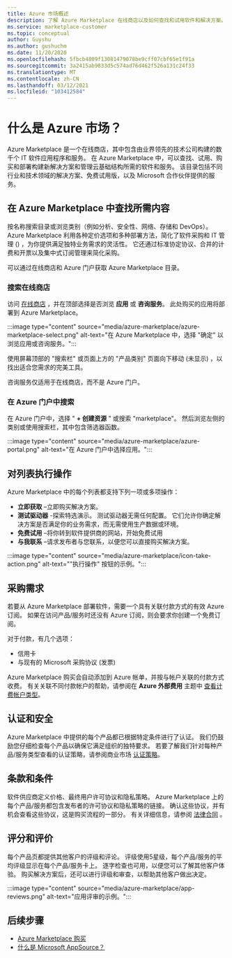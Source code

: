 ```yaml
---
title: Azure 市场概述
description: 了解 Azure Marketplace 在线商店以及如何查找和试用软件和解决方案。
ms.service: marketplace-customer
ms.topic: conceptual
author: Guyshu
ms.author: gushuchm
ms.date: 11/20/2020
ms.openlocfilehash: 5fbcb4809f13081479078be9cff07cbf65e1f91a
ms.sourcegitcommit: 3a2415ab9833d5c574ad76d462f526a131c24f33
ms.translationtype: MT
ms.contentlocale: zh-CN
ms.lasthandoff: 03/12/2021
ms.locfileid: "103412584"
---
```

# <a name="what-is-azure-marketplace"></a>什么是 Azure 市场？

Azure Marketplace 是一个在线商店，其中包含由业界领先的技术公司构建的数千个 IT 软件应用程序和服务。 在 Azure Marketplace 中，可以查找、试用、购买和部署构建新解决方案和管理云基础结构所需的软件和服务。 该目录包括不同行业和技术领域的解决方案、免费试用版，以及 Microsoft 合作伙伴提供的服务。

## <a name="find-what-you-need-in-azure-marketplace"></a>在 Azure Marketplace 中查找所需内容

按名称搜索目录或浏览类别（例如分析、安全性、网络、存储和 DevOps）。 Azure Marketplace 利用各种定价选项和多种部署方法，简化了软件采购和 IT 管理 () ，为你提供满足独特业务需求的灵活性。 它还通过标准协定协议、合并的计费和开票以及集中式订阅管理来简化采购。

可以通过在线商店和 Azure 门户获取 Azure Marketplace 目录。  

### <a name="search-the-online-store"></a>搜索在线商店

访问 [在线商店](https://azuremarketplace.microsoft.com/) ，并在顶部选择是否浏览 **应用** 或 **咨询服务**。 此处购买的应用将部署到 Azure Marketplace。

:::image type="content" source="media/azure-marketplace/azure-marketplace-select.png" alt-text="在 Azure Marketplace 中，选择 &quot;确定&quot; 以浏览应用或咨询服务。":::

使用屏幕顶部的 "搜索栏" 或页面上方的 "产品类别" 页面向下移动 (未显示) ，以找出适合您需求的完美工具。

咨询服务仅适用于在线商店，而不是 Azure 门户。

### <a name="search-in-the-azure-portal"></a>在 Azure 门户中搜索

在 Azure 门户中，选择 " **+ 创建资源** " 或搜索 "marketplace"。 然后浏览左侧的类别或使用搜索栏，其中包含筛选器函数。

:::image type="content" source="media/azure-marketplace/azure-portal.png" alt-text="在 Azure 门户中选择应用。":::

## <a name="take-action-on-a-listing"></a>对列表执行操作

Azure Marketplace 中的每个列表都支持下列一项或多项操作：

- **立即获取** –立即购买解决方案。
- **测试驱动器** -探索特选演示。 测试驱动器无需任何配置。 它们允许你确定解决方案是否满足你的业务需求，而无需使用生产数据或环境。
- **免费试用** –将你转到软件提供商的网站，开始免费试用
- **与我联系** –请求发布者与您联系，以便您可以直接购买解决方案。

:::image type="content" source="media/azure-marketplace/icon-take-action.png" alt-text="&quot;执行操作&quot; 按钮的示例。":::

## <a name="purchasing-requirements"></a>采购需求

若要从 Azure Marketplace 部署软件，需要一个具有关联付款方式的有效 Azure 订阅。 如果在访问产品/服务时还没有 Azure 订阅，则会要求你创建一个免费订阅。

对于付款，有几个选项：  

- 信用卡
- 与现有的 Microsoft 采购协议 (发票) 

Azure Marketplace 购买会自动添加到 Azure 帐单，并按与帐户关联的付款方式收费。 有关关联不同付款帐户的帮助，请参阅在 **Azure 外部费用** 主题中 [查看计费帐户类型](/azure/cost-management-billing/understand/understand-azure-marketplace-charges#check-billing-account-type)。

## <a name="certification-and-security"></a>认证和安全

Azure Marketplace 中提供的每个产品都已根据特定条件进行了认证。 我们仍鼓励您仔细检查每个产品以确保它满足组织的独特要求。 若要了解我们针对每种产品/服务类型查看的认证策略，请参阅商业市场 [认证策略](/legal/marketplace/certification-policies)。

## <a name="terms-and-conditions"></a>条款和条件

软件供应商定义价格、最终用户许可协议和隐私策略。 Azure Marketplace 上的每个产品/服务都包含发布者的许可协议和隐私策略的链接。 确认这些协议，并有机会查看这些协议，这是购买流程的一部分。 有关详细信息，请参阅 [法律合同](legal-contracts.md) 。

## <a name="ratings-and-reviews"></a>评分和评价

每个产品页都提供其他客户的评级和评论。 评级使用5星级，每个产品/服务的平均评级显示在每个产品/服务卡上。 逐字检查也可用，以便您可以了解其他客户体验。 购买解决方案后，还可以进行评级和审查，以帮助其他客户做出决定。

:::image type="content" source="media/azure-marketplace/app-reviews.png" alt-text="应用评审的示例。":::

## <a name="next-steps"></a>后续步骤

- [Azure Marketplace 购买](azure-purchasing-invoicing.md)
- [什么是 Microsoft AppSource？](appsource-overview.md)